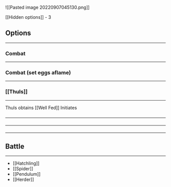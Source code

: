 ![[Pasted image 20220907045130.png]]

[[Hidden options]] - 3

## Options
---

### Combat
---

### Combat (set eggs aflame)
---

### [[Thuls]]
---
Thuls obtains [[Well Fed]]
Initiates 

### 
---

### 
---

### 
---

## Battle
---
- [[Hatchling]]
- [[Spider]]
- [[Pendulum]]
- [[Herder]]